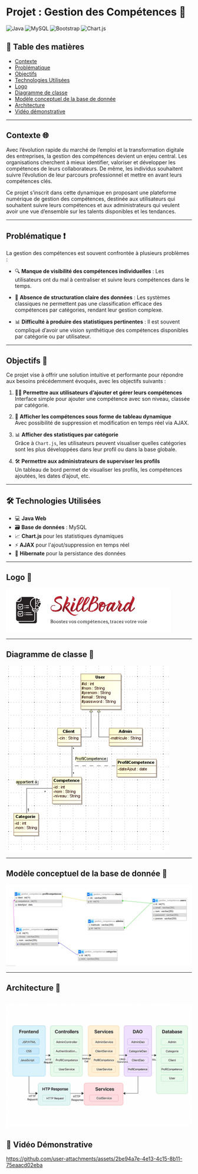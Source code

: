 # **Projet : Gestion des Compétences** 🌟
![Java](https://img.shields.io/badge/Java-17-blue) ![MySQL](https://img.shields.io/badge/MySQL-8.0-blue) ![Bootstrap](https://img.shields.io/badge/Bootstrap-5-purple) ![Chart.js](https://img.shields.io/badge/Chart.js-4.0-orange)

## 📌 Table des matières
- [Contexte](#contexte)
- [Problématique](#problématique)
- [Objectifs](#objectifs)
- [Technologies Utilisées](#technologies-utilisées)
-  [Logo](#logo)
- [Diagramme de classe](#diagramme-de-classe)
- [Modèle conceptuel de la base de donnée](#modèle-conceptuel-de-la-base-de-donnée)
- [Architecture](#architecture)
- [Vidéo démonstrative](#Vidéo-Démonstrative)

---

## **Contexte** 🌐

Avec l’évolution rapide du marché de l’emploi et la transformation digitale des entreprises, la gestion des compétences devient un enjeu central. Les organisations cherchent à mieux identifier, valoriser et développer les compétences de leurs collaborateurs. De même, les individus souhaitent suivre l’évolution de leur parcours professionnel et mettre en avant leurs compétences clés.

Ce projet s’inscrit dans cette dynamique en proposant une plateforme numérique de gestion des compétences, destinée aux utilisateurs qui souhaitent suivre leurs compétences et aux administrateurs qui veulent avoir une vue d’ensemble sur les talents disponibles et les tendances.



---

## **Problématique** ❗️

La gestion des compétences est souvent confrontée à plusieurs problèmes :


- 🔍 **Manque de visibilité des compétences individuelles** : Les utilisateurs ont du mal à centraliser et suivre leurs compétences dans le temps.


- 📁 **Absence de structuration claire des données** : Les systèmes classiques ne permettent pas une classification efficace des compétences par catégories, rendant leur gestion complexe.

- 📊 **Difficulté à produire des statistiques pertinentes** : Il est souvent compliqué d’avoir une vision synthétique des compétences disponibles par catégorie ou par utilisateur.

---

## **Objectifs** 🎯

Ce projet vise à offrir une solution intuitive et performante pour répondre aux besoins précédemment évoqués, avec les objectifs suivants :

1. 🧑‍💻 **Permettre aux utilisateurs d’ajouter et gérer leurs compétences**  
   Interface simple pour ajouter une compétence avec son niveau, classée par catégorie.


2. 📌 **Afficher les compétences sous forme de tableau dynamique**  
   Avec possibilité de suppression et modification en temps réel via AJAX.


3. 📊 **Afficher des statistiques par catégorie**  
   Grâce à `Chart.js`, les utilisateurs peuvent visualiser quelles catégories sont les plus développées dans leur profil ou dans la base globale.

   
4. 🛠 **Permettre aux administrateurs de superviser les profils**  
   Un tableau de bord permet de visualiser les profils, les compétences ajoutées, les dates d’ajout, etc.


---

##  🛠 **Technologies Utilisées** 

- 💻 **Java Web**
- 🗃 **Base de données** : MySQL
- 📈 **Chart.js** pour les statistiques dynamiques
- ⚡ **AJAX** pour l'ajout/suppression en temps réel
- 🧩 **Hibernate** pour la persistance des données

---
## **Logo** 🧩

![Logo](./web/images/logo-bg.png)

---
## **Diagramme de classe** 🧩

![Diagramme de classe](./web/images/diagclasses.png)

---

## **Modèle conceptuel de la base de donnée** 🧠

![Modèle conceptuel](./web/images/conception.png)

---


## **Architecture** 🧩

![Architecture](./web/images/architecture.png)
---

## 🎥 **Vidéo Démonstrative**

https://github.com/user-attachments/assets/2be94a7e-4e13-4c15-8b11-75eaacd02eba
